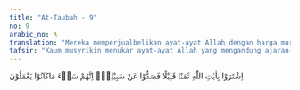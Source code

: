 ```yaml
---
title: "At-Taubah - 9"
no: 9
arabic_no: ٩
translation: "Mereka memperjualbelikan ayat-ayat Allah dengan harga murah, lalu mereka menghalang-halangi (orang) dari jalan Allah. Sungguh, betapa buruknya apa yang mereka kerjakan."
tafsir: "Kaum musyrikin menukar ayat-ayat Allah yang mengandung ajaran-ajaran tauhid, iman dan lain-lain dengan sesuatu yang sangat rendah mutu dan nilainya, agar mereka dapat terus menikmati keberuntungan duniawi yang mereka kehendaki dan untuk mempertahankan tradisi, kedudukan, kekuasaan, dan pengaruh yang membawa keberuntungan duniawi yang mereka nikmati. Pada hakikatnya, keberuntungan itu sangat sedikit dibandingkan dengan keberuntungan bila mereka beriman kepada ayat-ayat Allah yang membawa kebahagiaan akhirat yang kekal abadi. Tetapi kaum musyrikin itu tidak mempedulikan semuanya itu. Maka pada akhir ayat ini Allah menerangkan bahwa perbuatan itu sangat buruk. Terutama jika semua tindakan itu dimaksudkan untuk menghalangi tersiarnya agama Islam."
---
```

اِشْتَرَوْا بِاٰيٰتِ اللّٰهِ ثَمَنًا قَلِيْلًا فَصَدُّوْا عَنْ سَبِيْلِهٖۗ اِنَّهُمْ سَاۤءَ مَاكَانُوْا يَعْمَلُوْنَ 